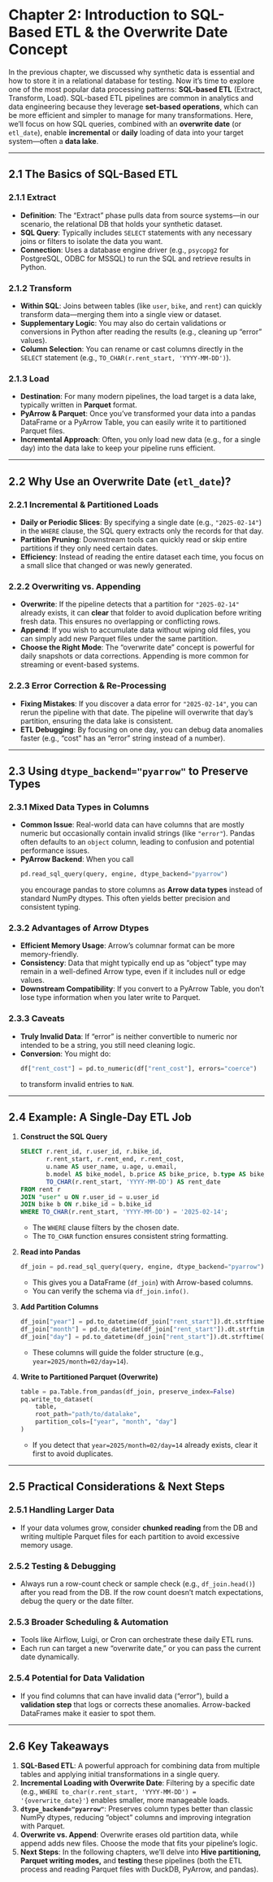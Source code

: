 # **Chapter 2: Introduction to SQL-Based ETL & the Overwrite Date Concept**

In the previous chapter, we discussed why synthetic data is essential and how to store it in a relational database for testing. Now it’s time to explore one of the most popular data processing patterns: **SQL-based ETL** (Extract, Transform, Load). SQL-based ETL pipelines are common in analytics and data engineering because they leverage **set-based operations**, which can be more efficient and simpler to manage for many transformations. Here, we’ll focus on how SQL queries, combined with an **overwrite date** (or `etl_date`), enable **incremental** or **daily** loading of data into your target system—often a **data lake**.

---

## **2.1 The Basics of SQL-Based ETL**

### **2.1.1 Extract**
- **Definition**: The “Extract” phase pulls data from source systems—in our scenario, the relational DB that holds your synthetic dataset.  
- **SQL Query**: Typically includes `SELECT` statements with any necessary joins or filters to isolate the data you want.  
- **Connection**: Uses a database engine driver (e.g., `psycopg2` for PostgreSQL, ODBC for MSSQL) to run the SQL and retrieve results in Python.

### **2.1.2 Transform**
- **Within SQL**: Joins between tables (like `user`, `bike`, and `rent`) can quickly transform data—merging them into a single view or dataset.  
- **Supplementary Logic**: You may also do certain validations or conversions in Python after reading the results (e.g., cleaning up “error” values).  
- **Column Selection**: You can rename or cast columns directly in the `SELECT` statement (e.g., `TO_CHAR(r.rent_start, 'YYYY-MM-DD')`).

### **2.1.3 Load**
- **Destination**: For many modern pipelines, the load target is a data lake, typically written in **Parquet** format.  
- **PyArrow & Parquet**: Once you’ve transformed your data into a pandas DataFrame or a PyArrow Table, you can easily write it to partitioned Parquet files.  
- **Incremental Approach**: Often, you only load new data (e.g., for a single day) into the data lake to keep your pipeline runs efficient.

---

## **2.2 Why Use an Overwrite Date (`etl_date`)?**

### **2.2.1 Incremental & Partitioned Loads**
- **Daily or Periodic Slices**: By specifying a single date (e.g., `"2025-02-14"`) in the `WHERE` clause, the SQL query extracts only the records for that day.  
- **Partition Pruning**: Downstream tools can quickly read or skip entire partitions if they only need certain dates.  
- **Efficiency**: Instead of reading the entire dataset each time, you focus on a small slice that changed or was newly generated.

### **2.2.2 Overwriting vs. Appending**
- **Overwrite**: If the pipeline detects that a partition for `"2025-02-14"` already exists, it can **clear** that folder to avoid duplication before writing fresh data. This ensures no overlapping or conflicting rows.  
- **Append**: If you wish to accumulate data without wiping old files, you can simply add new Parquet files under the same partition.  
- **Choose the Right Mode**: The “overwrite date” concept is powerful for daily snapshots or data corrections. Appending is more common for streaming or event-based systems.

### **2.2.3 Error Correction & Re-Processing**
- **Fixing Mistakes**: If you discover a data error for `"2025-02-14"`, you can rerun the pipeline with that date. The pipeline will overwrite that day’s partition, ensuring the data lake is consistent.  
- **ETL Debugging**: By focusing on one day, you can debug data anomalies faster (e.g., “cost” has an “error” string instead of a number).

---

## **2.3 Using `dtype_backend="pyarrow"` to Preserve Types**

### **2.3.1 Mixed Data Types in Columns**
- **Common Issue**: Real-world data can have columns that are mostly numeric but occasionally contain invalid strings (like `"error"`). Pandas often defaults to an `object` column, leading to confusion and potential performance issues.  
- **PyArrow Backend**: When you call  
  ```python
  pd.read_sql_query(query, engine, dtype_backend="pyarrow")
  ```  
  you encourage pandas to store columns as **Arrow data types** instead of standard NumPy dtypes. This often yields better precision and consistent typing.

### **2.3.2 Advantages of Arrow Dtypes**
- **Efficient Memory Usage**: Arrow’s columnar format can be more memory-friendly.  
- **Consistency**: Data that might typically end up as “object” type may remain in a well-defined Arrow type, even if it includes null or edge values.  
- **Downstream Compatibility**: If you convert to a PyArrow Table, you don’t lose type information when you later write to Parquet.

### **2.3.3 Caveats**
- **Truly Invalid Data**: If “error” is neither convertible to numeric nor intended to be a string, you still need cleaning logic.  
- **Conversion**: You might do:  
  ```python
  df["rent_cost"] = pd.to_numeric(df["rent_cost"], errors="coerce")
  ```  
  to transform invalid entries to `NaN`.

---

## **2.4 Example: A Single-Day ETL Job**

1. **Construct the SQL Query**  
   ```sql
   SELECT r.rent_id, r.user_id, r.bike_id,
          r.rent_start, r.rent_end, r.rent_cost,
          u.name AS user_name, u.age, u.email,
          b.model AS bike_model, b.price AS bike_price, b.type AS bike_type,
          TO_CHAR(r.rent_start, 'YYYY-MM-DD') AS rent_date
   FROM rent r
   JOIN "user" u ON r.user_id = u.user_id
   JOIN bike b ON r.bike_id = b.bike_id
   WHERE TO_CHAR(r.rent_start, 'YYYY-MM-DD') = '2025-02-14';
   ```
   - The `WHERE` clause filters by the chosen date.  
   - The `TO_CHAR` function ensures consistent string formatting.

2. **Read into Pandas**  
   ```python
   df_join = pd.read_sql_query(query, engine, dtype_backend="pyarrow")
   ```
   - This gives you a DataFrame (`df_join`) with Arrow-based columns.  
   - You can verify the schema via `df_join.info()`.

3. **Add Partition Columns**  
   ```python
   df_join["year"] = pd.to_datetime(df_join["rent_start"]).dt.strftime("%Y")
   df_join["month"] = pd.to_datetime(df_join["rent_start"]).dt.strftime("%m")
   df_join["day"] = pd.to_datetime(df_join["rent_start"]).dt.strftime("%d")
   ```
   - These columns will guide the folder structure (e.g., `year=2025/month=02/day=14`).

4. **Write to Partitioned Parquet (Overwrite)**  
   ```python
   table = pa.Table.from_pandas(df_join, preserve_index=False)
   pq.write_to_dataset(
       table,
       root_path="path/to/datalake",
       partition_cols=["year", "month", "day"]
   )
   ```
   - If you detect that `year=2025/month=02/day=14` already exists, clear it first to avoid duplicates.

---

## **2.5 Practical Considerations & Next Steps**

### **2.5.1 Handling Larger Data**
- If your data volumes grow, consider **chunked reading** from the DB and writing multiple Parquet files for each partition to avoid excessive memory usage.

### **2.5.2 Testing & Debugging**
- Always run a row-count check or sample check (e.g., `df_join.head()`) after you read from the DB. If the row count doesn’t match expectations, debug the query or the date filter.

### **2.5.3 Broader Scheduling & Automation**
- Tools like Airflow, Luigi, or Cron can orchestrate these daily ETL runs.  
- Each run can target a new “overwrite date,” or you can pass the current date dynamically.

### **2.5.4 Potential for Data Validation**
- If you find columns that can have invalid data (“error”), build a **validation step** that logs or corrects these anomalies. Arrow-backed DataFrames make it easier to spot them.

---

## **2.6 Key Takeaways**

1. **SQL-Based ETL**: A powerful approach for combining data from multiple tables and applying initial transformations in a single query.  
2. **Incremental Loading with Overwrite Date**: Filtering by a specific date (e.g., `WHERE to_char(r.rent_start, 'YYYY-MM-DD') = '{overwrite_date}'`) enables smaller, more manageable loads.  
3. **`dtype_backend="pyarrow"`**: Preserves column types better than classic NumPy dtypes, reducing “object” columns and improving integration with Parquet.  
4. **Overwrite vs. Append**: Overwrite erases old partition data, while append adds new files. Choose the mode that fits your pipeline’s logic.  
5. **Next Steps**: In the following chapters, we’ll delve into **Hive partitioning, Parquet writing modes,** and **testing** these pipelines (both the ETL process and reading Parquet files with DuckDB, PyArrow, and pandas).